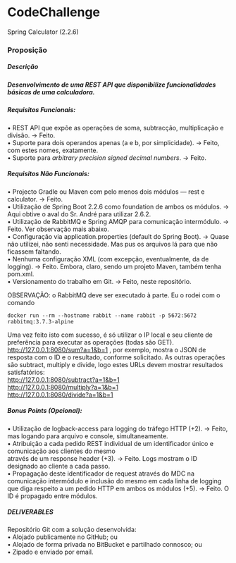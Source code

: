 # CodeChallenge
Spring Calculator (2.2.6)

### Proposição

##### Descrição  

##### Desenvolvimento de uma REST API que disponibilize funcionalidades básicas de uma calculadora.  

##### Requisitos Funcionais:  

• REST API que expõe as operações de soma, subtracção, multiplicação e divisão.  -> Feito.  
• Suporte para dois operandos apenas (a e b, por simplicidade).  -> Feito, com estes nomes, exatamente.  
• Suporte para *arbitrary precision signed decimal numbers*.  -> Feito.   

##### Requisitos Não Funcionais:  

• Projecto Gradle ou Maven com pelo menos dois módulos — rest e calculator.  -> Feito.  
• Utilização de Spring Boot 2.2.6 como foundation de ambos os módulos.  -> Aqui obtive o aval do Sr. André para utilizar 2.6.2.  
• Utilização de RabbitMQ e Spring AMQP para comunicação intermódulo.  -> Feito. Ver observação mais abaixo.  
• Configuração via application.properties (default do Spring Boot).  -> Quase não utilizei, não senti necessidade. Mas pus os arquivos lá para que não ficassem faltando.  
• Nenhuma configuração XML (com excepção, eventualmente, da de logging). -> Feito. Embora, claro, sendo um projeto Maven, também tenha pom.xml.  
• Versionamento do trabalho em Git.  -> Feito, neste repositório.   

OBSERVAÇÃO: o RabbitMQ deve ser executado à parte. Eu o rodei com o comando
```
docker run --rm --hostname rabbit --name rabbit -p 5672:5672 rabbitmq:3.7.3-alpine
```
Uma vez feito isto com sucesso, é só utilizar o IP local e seu cliente de preferência para executar as operações (todas são GET).
http://127.0.0.1:8080/sum?a=1&b=1 , por exemplo, mostra o JSON de resposta com o ID e o resultado, conforme solicitado.
As outras operações são subtract, multiply e divide, logo estes URLs devem mostrar resultados satisfatórios:  
http://127.0.0.1:8080/subtract?a=1&b=1  
http://127.0.0.1:8080/multiply?a=1&b=1  
http://127.0.0.1:8080/divide?a=1&b=1  

##### Bonus Points (Opcional):  

• Utilização de logback-access para logging do tráfego HTTP (+2).  -> Feito, mas logando para arquivo e console, simultaneamente.  
• Atribuição a cada pedido REST individual de um identificador único e comunicação aos clientes do mesmo  
através de um response header (+3).  -> Feito. Logs mostram o ID designado ao cliente a cada passo.  
• Propagação deste identificador de request através do MDC na comunicação intermódulo e inclusão do
mesmo em cada linha de logging que diga respeito a um pedido HTTP em ambos os módulos (+5).  -> Feito. O ID é propagado entre módulos.  

##### DELIVERABLES  

Repositório Git com a solução desenvolvida:  
• Alojado publicamente no GitHub; ou  
• Alojado de forma privada no BitBucket e partilhado connosco; ou  
• Zipado e enviado por email.
